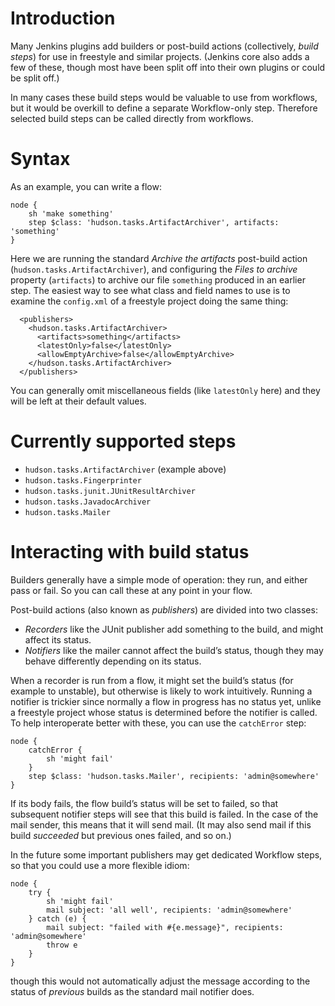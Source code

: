 # Introduction

Many Jenkins plugins add builders or post-build actions (collectively, _build steps_) for use in freestyle and similar projects.
(Jenkins core also adds a few of these, though most have been split off into their own plugins or could be split off.)

In many cases these build steps would be valuable to use from workflows, but it would be overkill to define a separate Workflow-only step.
Therefore selected build steps can be called directly from workflows.

# Syntax

As an example, you can write a flow:

```
node {
    sh 'make something'
    step $class: 'hudson.tasks.ArtifactArchiver', artifacts: 'something'
}
```

Here we are running the standard _Archive the artifacts_ post-build action (`hudson.tasks.ArtifactArchiver`),
and configuring the _Files to archive_ property (`artifacts`) to archive our file `something` produced in an earlier step.
The easiest way to see what class and field names to use is to examine the `config.xml` of a freestyle project doing the same thing:

```
  <publishers>
    <hudson.tasks.ArtifactArchiver>
      <artifacts>something</artifacts>
      <latestOnly>false</latestOnly>
      <allowEmptyArchive>false</allowEmptyArchive>
    </hudson.tasks.ArtifactArchiver>
  </publishers>
```

You can generally omit miscellaneous fields (like `latestOnly` here) and they will be left at their default values.

# Currently supported steps

* `hudson.tasks.ArtifactArchiver` (example above)
* `hudson.tasks.Fingerprinter`
* `hudson.tasks.junit.JUnitResultArchiver`
* `hudson.tasks.JavadocArchiver`
* `hudson.tasks.Mailer`

# Interacting with build status

Builders generally have a simple mode of operation: they run, and either pass or fail.
So you can call these at any point in your flow.

Post-build actions (also known as _publishers_) are divided into two classes:

* _Recorders_ like the JUnit publisher add something to the build, and might affect its status.
* _Notifiers_ like the mailer cannot affect the build’s status, though they may behave differently depending on its status.

When a recorder is run from a flow, it might set the build’s status (for example to unstable), but otherwise is likely to work intuitively.
Running a notifier is trickier since normally a flow in progress has no status yet, unlike a freestyle project whose status is determined before the notifier is called.
To help interoperate better with these, you can use the `catchError` step:

```
node {
    catchError {
        sh 'might fail'
    }
    step $class: 'hudson.tasks.Mailer', recipients: 'admin@somewhere'
}
```

If its body fails, the flow build’s status will be set to failed, so that subsequent notifier steps will see that this build is failed.
In the case of the mail sender, this means that it will send mail.
(It may also send mail if this build _succeeded_ but previous ones failed, and so on.)

In the future some important publishers may get dedicated Workflow steps, so that you could use a more flexible idiom:

```
node {
    try {
        sh 'might fail'
        mail subject: 'all well', recipients: 'admin@somewhere'
    } catch (e) {
        mail subject: "failed with #{e.message}", recipients: 'admin@somewhere'
        throw e
    }
}
```

though this would not automatically adjust the message according to the status of _previous_ builds as the standard mail notifier does.
